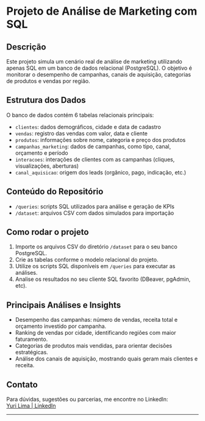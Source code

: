 # Projeto de Análise de Marketing com SQL

## Descrição
Este projeto simula um cenário real de análise de marketing utilizando apenas SQL em um banco de dados relacional (PostgreSQL). O objetivo é monitorar o desempenho de campanhas, canais de aquisição, categorias de produtos e vendas por região.

## Estrutura dos Dados
O banco de dados contém 6 tabelas relacionais principais:

- `clientes`: dados demográficos, cidade e data de cadastro
- `vendas`: registro das vendas com valor, data e cliente
- `produtos`: informações sobre nome, categoria e preço dos produtos
- `campanhas_marketing`: dados de campanhas, como tipo, canal, orçamento e período
- `interacoes`: interações de clientes com as campanhas (cliques, visualizações, aberturas)
- `canal_aquisicao`: origem dos leads (orgânico, pago, indicação, etc.)

## Conteúdo do Repositório
- `/queries`: scripts SQL utilizados para análise e geração de KPIs
- `/dataset`: arquivos CSV com dados simulados para importação


## Como rodar o projeto
1. Importe os arquivos CSV do diretório `/dataset` para o seu banco PostgreSQL.
2. Crie as tabelas conforme o modelo relacional do projeto.
3. Utilize os scripts SQL disponíveis em `/queries` para executar as análises.
4. Analise os resultados no seu cliente SQL favorito (DBeaver, pgAdmin, etc).

## Principais Análises e Insights
- Desempenho das campanhas: número de vendas, receita total e orçamento investido por campanha.
- Ranking de vendas por cidade, identificando regiões com maior faturamento.
- Categorias de produtos mais vendidas, para orientar decisões estratégicas.
- Análise dos canais de aquisição, mostrando quais geram mais clientes e receita.

## Contato
Para dúvidas, sugestões ou parcerias, me encontre no LinkedIn:  
[Yuri Lima | LinkedIn](https://www.linkedin.com/in/yuri-lima01/)

---

